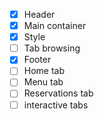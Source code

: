 * [x] Header
* [x] Main container
* [x] Style
* [ ] Tab browsing
* [x] Footer
* [ ] Home tab
* [ ] Menu tab
* [ ] Reservations tab
* [ ] interactive tabs